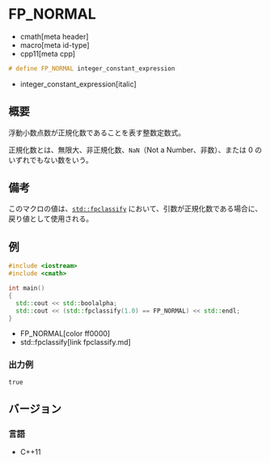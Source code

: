 # FP_NORMAL
* cmath[meta header]
* macro[meta id-type]
* cpp11[meta cpp]

```cpp
# define FP_NORMAL integer_constant_expression
```
* integer_constant_expression[italic]

## 概要
浮動小数点数が正規化数であることを表す整数定数式。

正規化数とは、無限大、非正規化数、`NaN`（Not a Number、非数）、または 0 のいずれでもない数をいう。


## 備考
このマクロの値は、[`std::fpclassify`](fpclassify.md) において、引数が正規化数である場合に、戻り値として使用される。


## 例
```cpp example
#include <iostream>
#include <cmath>

int main()
{
  std::cout << std::boolalpha;
  std::cout << (std::fpclassify(1.0) == FP_NORMAL) << std::endl;
}
```
* FP_NORMAL[color ff0000]
* std::fpclassify[link fpclassify.md]

### 出力例
```
true
```


## バージョン
### 言語
- C++11
